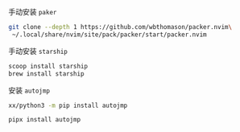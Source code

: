 
手动安装 `paker`

```bash
git clone --depth 1 https://github.com/wbthomason/packer.nvim\
 ~/.local/share/nvim/site/pack/packer/start/packer.nvim
```

手动安装 `starship`
```bash
scoop install starship
brew install starship
```

安装 `autojmp`
```bash
xx/python3 -m pip install autojmp

pipx install autojmp
```
